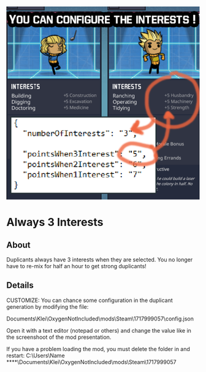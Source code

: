 ![image](screen.png)

# Always 3 Interests

## About
Duplicants always have 3 interests when they are selected.
You no longer have to re-mix for half an hour to get strong duplicants!

## Details
CUSTOMIZE:
You can chance some configuration in the duplicant generation by modifying the file: 

Documents\Klei\OxygenNotIncluded\mods\Steam\1717999057\config.json

Open it with a text editor (notepad or others) and change the value like in the screenshoot of the mod presentation.


If you have a problem loading the mod, you must delete the folder in and restart:
C:\Users\Name ****\Documents\Klei\OxygenNotIncluded\mods\Steam\1717999057

